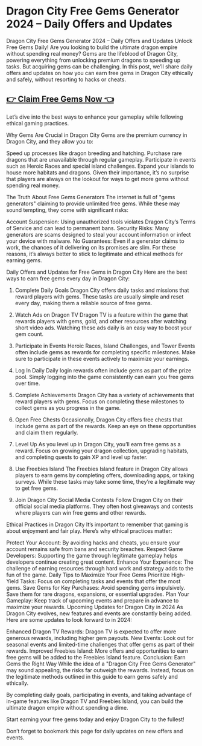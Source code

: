 # Dragon City Free Gems Generator 2024 – Daily Offers and Updates

Dragon City Free Gems Generator 2024 – Daily Offers and Updates
Unlock Free Gems Daily! Are you looking to build the ultimate dragon empire without spending real money? Gems are the lifeblood of Dragon City, powering everything from unlocking premium dragons to speeding up tasks. But acquiring gems can be challenging. In this post, we’ll share daily offers and updates on how you can earn free gems in Dragon City ethically and safely, without resorting to hacks or cheats.

## [👉 Claim Free Gems Now 👈](https://offers.besteventtoday.com/gems/)

Let’s dive into the best ways to enhance your gameplay while following ethical gaming practices.

Why Gems Are Crucial in Dragon City
Gems are the premium currency in Dragon City, and they allow you to:

Speed up processes like dragon breeding and hatching.
Purchase rare dragons that are unavailable through regular gameplay.
Participate in events such as Heroic Races and special island challenges.
Expand your islands to house more habitats and dragons.
Given their importance, it’s no surprise that players are always on the lookout for ways to get more gems without spending real money.

The Truth About Free Gems Generators
The internet is full of "gems generators" claiming to provide unlimited free gems. While these may sound tempting, they come with significant risks:

Account Suspension: Using unauthorized tools violates Dragon City’s Terms of Service and can lead to permanent bans.
Security Risks: Many generators are scams designed to steal your account information or infect your device with malware.
No Guarantees: Even if a generator claims to work, the chances of it delivering on its promises are slim.
For these reasons, it’s always better to stick to legitimate and ethical methods for earning gems.

Daily Offers and Updates for Free Gems in Dragon City
Here are the best ways to earn free gems every day in Dragon City:

1. Complete Daily Goals
Dragon City offers daily tasks and missions that reward players with gems. These tasks are usually simple and reset every day, making them a reliable source of free gems.

2. Watch Ads on Dragon TV
Dragon TV is a feature within the game that rewards players with gems, gold, and other resources after watching short video ads. Watching these ads daily is an easy way to boost your gem count.

3. Participate in Events
Heroic Races, Island Challenges, and Tower Events often include gems as rewards for completing specific milestones. Make sure to participate in these events actively to maximize your earnings.

4. Log In Daily
Daily login rewards often include gems as part of the prize pool. Simply logging into the game consistently can earn you free gems over time.

5. Complete Achievements
Dragon City has a variety of achievements that reward players with gems. Focus on completing these milestones to collect gems as you progress in the game.

6. Open Free Chests
Occasionally, Dragon City offers free chests that include gems as part of the rewards. Keep an eye on these opportunities and claim them regularly.

7. Level Up
As you level up in Dragon City, you’ll earn free gems as a reward. Focus on growing your dragon collection, upgrading habitats, and completing quests to gain XP and level up faster.

8. Use Freebies Island
The Freebies Island feature in Dragon City allows players to earn gems by completing offers, downloading apps, or taking surveys. While these tasks may take some time, they’re a legitimate way to get free gems.

9. Join Dragon City Social Media Contests
Follow Dragon City on their official social media platforms. They often host giveaways and contests where players can win free gems and other rewards.

Ethical Practices in Dragon City
It’s important to remember that gaming is about enjoyment and fair play. Here’s why ethical practices matter:

Protect Your Account: By avoiding hacks and cheats, you ensure your account remains safe from bans and security breaches.
Respect Game Developers: Supporting the game through legitimate gameplay helps developers continue creating great content.
Enhance Your Experience: The challenge of earning resources through hard work and strategy adds to the fun of the game.
Daily Tips to Maximize Your Free Gems
Prioritize High-Yield Tasks: Focus on completing tasks and events that offer the most gems.
Save Gems for Key Purchases: Avoid spending gems impulsively. Save them for rare dragons, expansions, or essential upgrades.
Plan Your Gameplay: Keep track of upcoming events and prepare in advance to maximize your rewards.
Upcoming Updates for Dragon City in 2024
As Dragon City evolves, new features and events are constantly being added. Here are some updates to look forward to in 2024:

Enhanced Dragon TV Rewards: Dragon TV is expected to offer more generous rewards, including higher gem payouts.
New Events: Look out for seasonal events and limited-time challenges that offer gems as part of their rewards.
Improved Freebies Island: More offers and opportunities to earn free gems will be added to the Freebies Island feature.
Conclusion: Earn Gems the Right Way
While the idea of a "Dragon City Free Gems Generator" may sound appealing, the risks far outweigh the rewards. Instead, focus on the legitimate methods outlined in this guide to earn gems safely and ethically.

By completing daily goals, participating in events, and taking advantage of in-game features like Dragon TV and Freebies Island, you can build the ultimate dragon empire without spending a dime.

Start earning your free gems today and enjoy Dragon City to the fullest!

Don’t forget to bookmark this page for daily updates on new offers and events.
